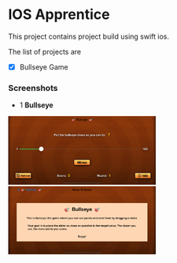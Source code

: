 # IOS Apprentice

This project contains project build using swift ios.

The list of projects are
-[x] Bullseye Game


### Screenshots
- 1 **Bullseye**

<img src="screenshots/bullseye1.png" width="300">
<img src="screenshots/bullseye2.png" width="300">